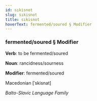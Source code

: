```yaml
---
id: sıkisnot
slug: sıkisnot
title: sıkisnot
hoverText: fermented/soured § Modifier
---
```


### fermented/soured § Modifier

**Verb**: to be fermented/soured

**Noun**: rancidness/sourness

**Modifier**: fermented/soured

Macedonian [ˈskisnat]

*Balto-Slavic Language Family*